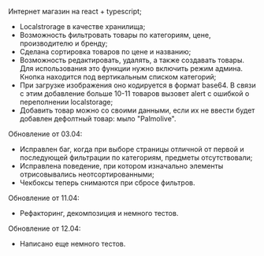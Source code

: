 Интернет магазин на react + typescript;

* Localstrorage в качестве хранилища;
* Возможность фильтровать товары по категориям, цене, производителю и бренду;
* Сделана сортировка товаров по цене и названию;
* Возможность редактировать, удалять, а также создавать товары. Для использования это функции нужно включить режим админа. Кнопка находится под  вертикальным списком категорий;
* При загрузке изображения оно кодируется в формат base64. В связи с этим добавление больше 10-11 товаров вызовет alert с ошибкой о переполнении localstorage;
* Добавить товар можно со своими данными, если их не ввести будет добавлен дефолтный товар: мыло "Palmolive".


Обновление от 03.04:
* Исправлен баг, когда при выборе страницы отличной от первой и последующей фильтрации по категориям, предметы отсутствовали;
* Исправлена поведение, при котором изначально элементы отрисовывались неотсортированными;
* Чекбоксы теперь снимаются при сбросе фильтров.

Обновление от 11.04:
* Рефакторинг, декомпозиция и немного тестов. 

Обновление от 12.04:
* Написано еще немного тестов.